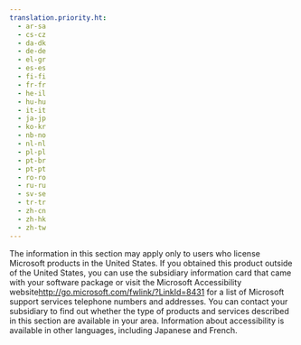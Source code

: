 ```yaml
---
translation.priority.ht: 
  - ar-sa
  - cs-cz
  - da-dk
  - de-de
  - el-gr
  - es-es
  - fi-fi
  - fr-fr
  - he-il
  - hu-hu
  - it-it
  - ja-jp
  - ko-kr
  - nb-no
  - nl-nl
  - pl-pl
  - pt-br
  - pt-pt
  - ro-ro
  - ru-ru
  - sv-se
  - tr-tr
  - zh-cn
  - zh-hk
  - zh-tw
---
```

<Token xmlns:xlink="http://www.w3.org/1999/xlink">The information in this section may apply only to users who license Microsoft products in the United States. If you obtained this product outside of the United States, you can use the subsidiary information card that came with your software package or visit the <externalLink xmlns="http://ddue.schemas.microsoft.com/authoring/2003/5"><linkText>Microsoft Accessibility website</linkText><linkUri>http://go.microsoft.com/fwlink/?LinkId=8431</linkUri></externalLink> for a list of Microsoft support services telephone numbers and addresses. You can contact your subsidiary to find out whether the type of products and services described in this section are available in your area. Information about accessibility is available in other languages, including Japanese and French.</Token>